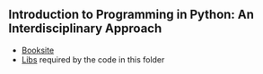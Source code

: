 ## Introduction to Programming in Python: An Interdisciplinary Approach
   * [Booksite](https://introcs.cs.princeton.edu/python/home/)  
   * [Libs](https://introcs.cs.princeton.edu/python/code/) required by the code in this folder